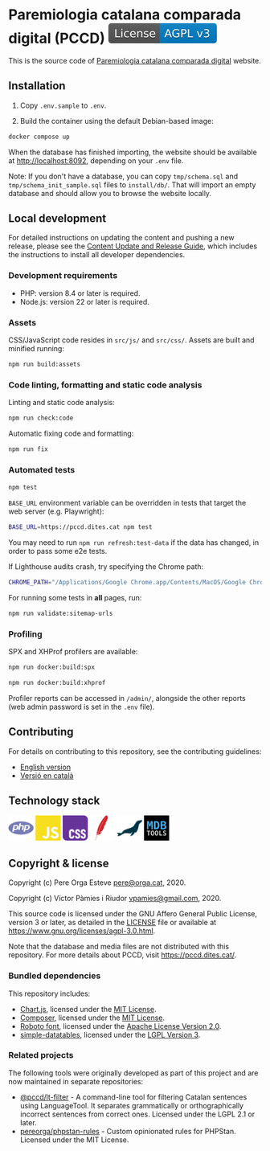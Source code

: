 # Paremiologia catalana comparada digital (PCCD) [![License: AGPL v3](docs/img/agpl-v3.svg)](https://www.gnu.org/licenses/agpl-3.0)

This is the source code of [Paremiologia catalana comparada digital](https://pccd.dites.cat/) website.

## Installation

1. Copy `.env.sample` to `.env`.

2. Build the container using the default Debian-based image:

```bash
docker compose up
```

When the database has finished importing, the website should be available at <http://localhost:8092>, depending on your
`.env` file.

Note: If you don't have a database, you can copy `tmp/schema.sql` and `tmp/schema_init_sample.sql` files to
`install/db/`. That will import an empty database and should allow you to browse the website locally.

## Local development

For detailed instructions on updating the content and pushing a new release, please see the [Content Update and Release Guide](docs/Content_Update_and_Release_Guide.md), which includes the instructions to install all developer dependencies.

### Development requirements

- PHP: version 8.4 or later is required.
- Node.js: version 22 or later is required.

### Assets

CSS/JavaScript code resides in `src/js/` and `src/css/`. Assets are built and minified running:

```bash
npm run build:assets
```

### Code linting, formatting and static code analysis

Linting and static code analysis:

```bash
npm run check:code
```

Automatic fixing code and formatting:

```bash
npm run fix
```

### Automated tests

```bash
npm test
```

`BASE_URL` environment variable can be overridden in tests that target the web server (e.g. Playwright):

```bash
BASE_URL=https://pccd.dites.cat npm test
```

You may need to run `npm run refresh:test-data` if the data has changed, in order to pass some e2e tests.

If Lighthouse audits crash, try specifying the Chrome path:

```bash
CHROME_PATH="/Applications/Google Chrome.app/Contents/MacOS/Google Chrome" npm run validate:lighthouse
```

For running some tests in **all** pages, run:

```bash
npm run validate:sitemap-urls
```

### Profiling

SPX and XHProf profilers are available:

```bash
npm run docker:build:spx
```

```bash
npm run docker:build:xhprof
```

Profiler reports can be accessed in `/admin/`, alongside the other reports (web admin password is set in the `.env`
file).

## Contributing

For details on contributing to this repository, see the contributing guidelines:

- [English version](CONTRIBUTING.md)
- [Versió en català](CONTRIBUTING_ca.md)

## Technology stack

<a href="https://www.php.net/"><img src="docs/img/php.svg" alt="PHP" width="50"></a>
<a href="https://developer.mozilla.org/docs/Web/JavaScript"><img src="docs/img/javascript.svg" alt="JavaScript" width="50"></a>
<a href="https://developer.mozilla.org/docs/Web/CSS"><img src="docs/img/css.svg" alt="CSS" width="50"></a>
<a href="https://httpd.apache.org/"><img src="docs/img/apache.svg" alt="Apache HTTP server" width="50"></a>
<a href="https://mariadb.org/"><img src="docs/img/mariadb.svg" alt="MariaDB" width="50"></a>
<a href="https://github.com/mdbtools/mdbtools"><img src="docs/img/mdbtools.png" alt="MDB Tools" width="50"></a>

## Copyright & license

Copyright (c) Pere Orga Esteve <pere@orga.cat>, 2020.

Copyright (c) Víctor Pàmies i Riudor <vpamies@gmail.com>, 2020.

This source code is licensed under the GNU Affero General Public License, version 3 or later, as
detailed in the [LICENSE](LICENSE) file or available at <https://www.gnu.org/licenses/agpl-3.0.html>.

Note that the database and media files are not distributed with this repository. For more details about PCCD, visit <https://pccd.dites.cat/>.

### Bundled dependencies

This repository includes:

- [Chart.js](https://www.chartjs.org/), licensed under the [MIT License](https://github.com/chartjs/Chart.js/blob/master/LICENSE.md).
- [Composer](https://getcomposer.org/), licensed under the [MIT License](https://github.com/composer/composer/blob/main/LICENSE).
- [Roboto font](https://github.com/googlefonts/roboto), licensed under the [Apache License Version 2.0](src/fonts/LICENSE).
- [simple-datatables](https://github.com/fiduswriter/simple-datatables), licensed under the
  [LGPL Version 3](https://github.com/fiduswriter/simple-datatables/blob/main/LICENSE).

### Related projects

The following tools were originally developed as part of this project and are now maintained in separate repositories:

- [@pccd/lt-filter](https://www.npmjs.com/package/@pccd/lt-filter) - A command-line tool for filtering Catalan sentences using LanguageTool. It separates grammatically or orthographically incorrect sentences from correct ones. Licensed under the LGPL 2.1 or later.
- [pereorga/phpstan-rules](https://packagist.org/packages/pereorga/phpstan-rules) - Custom opinionated rules for PHPStan. Licensed under the MIT License.
